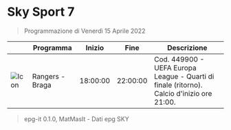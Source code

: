 # Sky Sport 7
> Programmazione di Venerdì 15 Aprile 2022

||Programma|Inizio|Fine|Descrizione|
|---|---|---|---|---|
|![Icon](https://guidatv.sky.it/uuid/4abf94c6-ebc5-4d02-b8a5-4647a2d43282/cover?md5ChecksumParam=2e24e70216bed2deeba136ef29d7bbae)|Rangers - Braga|18:00:00|22:00:00|Cod. 449900 - UEFA Europa League - Quarti di finale (ritorno). Calcio d&#039;inizio ore 21:00.



 > epg-it 0.1.0, MatMasIt - Dati epg SKY